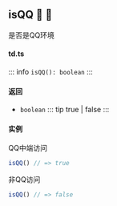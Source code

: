## isQQ :tada: :100: 
是否是QQ环境
#### td.ts
::: info
`isQQ(): boolean`
:::
#### 返回 
- `boolean` 
::: tip
true | false
:::
#### 实例 
QQ中端访问


```ts
isQQ() // => true
```
非QQ访问


```ts
isQQ() // => false
```
